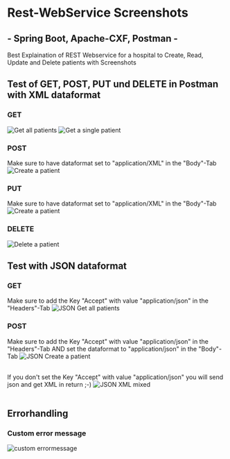 # Rest-WebService Screenshots
##  - Spring Boot, Apache-CXF, Postman - 
Best Explaination of REST Webservice for a hospital to Create, Read, Update and Delete patients with Screenshots

## Test of GET, POST, PUT und DELETE in Postman with XML dataformat

### GET
![Get all patients](docs/postman-xml-getAll.png)
![Get a single patient](docs/postman-xml-get1.png)

### POST
Make sure to have dataformat set to "application/XML" in the "Body"-Tab
![Create a patient](docs/postman-xml-post.png)

### PUT
Make sure to have dataformat set to "application/XML" in the "Body"-Tab
![Create a patient](docs/postman-xml-put.png)

### DELETE
![Delete a patient](docs/postman-xml-delete.png)


## Test with JSON dataformat

### GET
Make sure to add the Key "Accept" with value "application/json" in the "Headers"-Tab
![JSON Get all patients](docs/postman-json.png)

### POST
Make sure to add the Key "Accept" with value "application/json" in the "Headers"-Tab
AND set the dataformat to "application/json" in the "Body"-Tab
![JSON Create a patient](docs/postman-json-post.png)
<br><br>

If you don't set the Key "Accept" with value "application/json" you will send json and get
XML in return ;-)
![JSON XML mixed](docs/postman-json-xml.png)
<br><br>

## Errorhandling

### Custom error message
![custom errormessage](docs/postman-json-errormessage.png)





